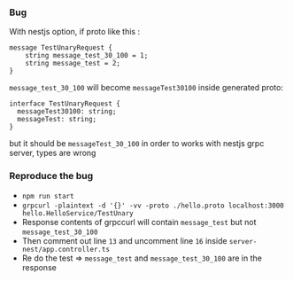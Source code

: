 ### Bug

With nestjs option, if proto like this :

```
message TestUnaryRequest {
    string message_test_30_100 = 1;
    string message_test = 2;
}
```

`message_test_30_100` will become `messageTest30100` inside generated proto:

```
interface TestUnaryRequest {
  messageTest30100: string;
  messageTest: string;
}
```

but it should be `messageTest_30_100` in order to works with nestjs grpc server, types are wrong

### Reproduce the bug

- `npm run start`
- `grpcurl -plaintext -d '{}' -vv -proto ./hello.proto localhost:3000 hello.HelloService/TestUnary`
- Response contents of grpccurl will contain `message_test` but not `message_test_30_100`
- Then comment out line `13` and uncomment line `16` inside `server-nest/app.controller.ts`
- Re do the test => `message_test` and `message_test_30_100` are in the response
